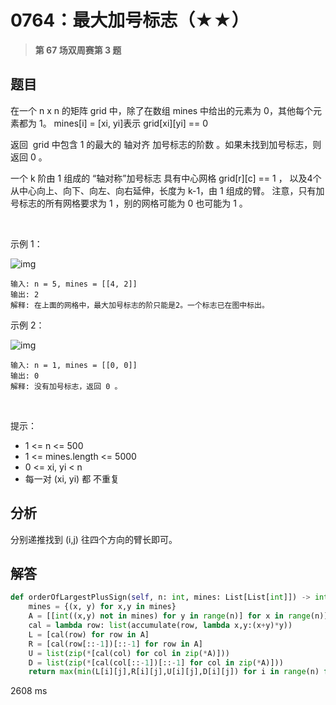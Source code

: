 # 0764：最大加号标志（★★）


> **第 67 场双周赛第 3 题**

## 题目

在一个 n x n 的矩阵 grid 中，除了在数组 mines 中给出的元素为 0，其他每个元素都为 1。
mines[i] = [xi, yi]表示 grid[xi][yi] == 0

返回  grid 中包含 1 的最大的 轴对齐 加号标志的阶数 。如果未找到加号标志，则返回 0 。

一个 k 阶由 1 组成的 “轴对称”加号标志 具有中心网格 grid[r][c] == 1 ，
以及4个从中心向上、向下、向左、向右延伸，长度为 k-1，由 1 组成的臂。
注意，只有加号标志的所有网格要求为 1 ，别的网格可能为 0 也可能为 1 。

 

示例 1：

![img](https://assets.leetcode.com/uploads/2021/06/13/plus1-grid.jpg)
    
    输入: n = 5, mines = [[4, 2]]
    输出: 2
    解释: 在上面的网格中，最大加号标志的阶只能是2。一个标志已在图中标出。
示例 2：

![img](https://assets.leetcode.com/uploads/2021/06/13/plus2-grid.jpg)

    输入: n = 1, mines = [[0, 0]]
    输出: 0
    解释: 没有加号标志，返回 0 。
 

提示：
- 1 <= n <= 500
- 1 <= mines.length <= 5000
- 0 <= xi, yi < n
- 每一对 (xi, yi) 都 不重复


## 分析

分别递推找到 (i,j) 往四个方向的臂长即可。


## 解答

```python
def orderOfLargestPlusSign(self, n: int, mines: List[List[int]]) -> int:
    mines = {(x, y) for x,y in mines}
    A = [[int((x,y) not in mines) for y in range(n)] for x in range(n)]
    cal = lambda row: list(accumulate(row, lambda x,y:(x+y)*y))
    L = [cal(row) for row in A]
    R = [cal(row[::-1])[::-1] for row in A]
    U = list(zip(*[cal(col) for col in zip(*A)]))
    D = list(zip(*[cal(col[::-1])[::-1] for col in zip(*A)]))
    return max(min(L[i][j],R[i][j],U[i][j],D[i][j]) for i in range(n) for j in range(n))
```
2608 ms


